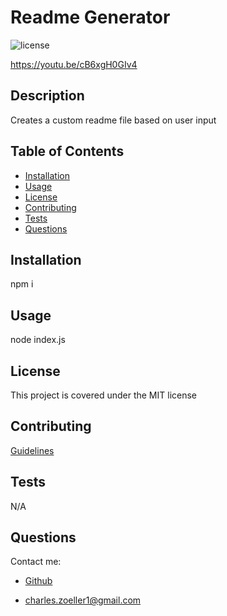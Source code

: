 # Readme Generator 
![license](https://img.shields.io/static/v1?label=license&message=MIT&color=success)

https://youtu.be/cB6xgH0GIv4
## Description

Creates a custom readme file based on user input

## Table of Contents
* [Installation](#installation)
* [Usage](#usage)
* [License](#license)
* [Contributing](#contributing)
* [Tests](#test)
* [Questions](#questions)

## Installation

npm i

## Usage

node index.js

## License

This project is covered under the MIT license

## Contributing

[Guidelines](https://www.contributor-covenant.org/version/2/0/code_of_conduct/)

## Tests

N/A

## Questions

Contact me:
* [Github](https://github.com/czoeller1)

* charles.zoeller1@gmail.com
